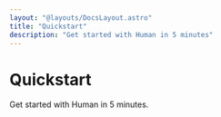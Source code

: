 ```yaml
---
layout: "@layouts/DocsLayout.astro"
title: "Quickstart"
description: "Get started with Human in 5 minutes"
---
```


# Quickstart

Get started with Human in 5 minutes.
